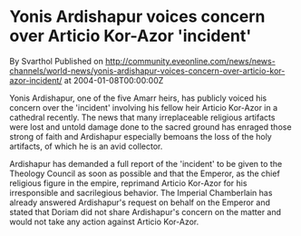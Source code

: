 # Yonis Ardishapur voices concern over Articio Kor-Azor 'incident'
By Svarthol
Published on http://community.eveonline.com/news/news-channels/world-news/yonis-ardishapur-voices-concern-over-articio-kor-azor-incident/ at 2004-01-08T00:00:00Z

Yonis Ardishapur, one of the five Amarr heirs, has publicly voiced his concern over the 'incident' involving his fellow heir Articio Kor-Azor in a cathedral recently. The news that many irreplaceable religious artifacts were lost and untold damage done to the sacred ground has enraged those strong of faith and Ardishapur especially bemoans the loss of the holy artifacts, of which he is an avid collector.   
  
Ardishapur has demanded a full report of the 'incident' to be given to the Theology Council as soon as possible and that the Emperor, as the chief religious figure in the empire, reprimand Articio Kor-Azor for his irresponsible and sacrilegious behavior. The Imperial Chamberlain has already answered Ardishapur's request on behalf on the Emperor and stated that Doriam did not share Ardishapur's concern on the matter and would not take any action against Articio Kor-Azor.

